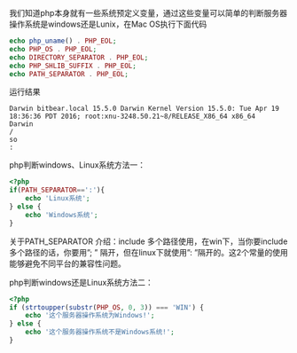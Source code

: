 我们知道php本身就有一些系统预定义变量，通过这些变量可以简单的判断服务器操作系统是windows还是Lunix，在Mac OS执行下面代码

```php
echo php_uname() . PHP_EOL;
echo PHP_OS . PHP_EOL;
echo DIRECTORY_SEPARATOR . PHP_EOL;
echo PHP_SHLIB_SUFFIX . PHP_EOL;
echo PATH_SEPARATOR . PHP_EOL;
```

运行结果

```
Darwin bitbear.local 15.5.0 Darwin Kernel Version 15.5.0: Tue Apr 19 18:36:36 PDT 2016; root:xnu-3248.50.21~8/RELEASE_X86_64 x86_64
Darwin
/
so
:
```

php判断windows、Linux系统方法一：

```php
<?php
if(PATH_SEPARATOR==':'){
    echo 'Linux系统';
} else {
    echo 'Windows系统';
}
```

关于PATH_SEPARATOR 介绍：include 多个路径使用，在win下，当你要include多个路径的话，你要用”; ” 隔开，但在linux下就使用”: ”隔开的。这2个常量的使用能够避免不同平台的兼容性问题。

php判断windows还是Linux系统方法二：

```php
<?php
if (strtoupper(substr(PHP_OS, 0, 3)) === 'WIN') {
    echo '这个服务器操作系统为Windows!';
} else {
    echo '这个服务器操作系统不是Windows系统!';
}
```